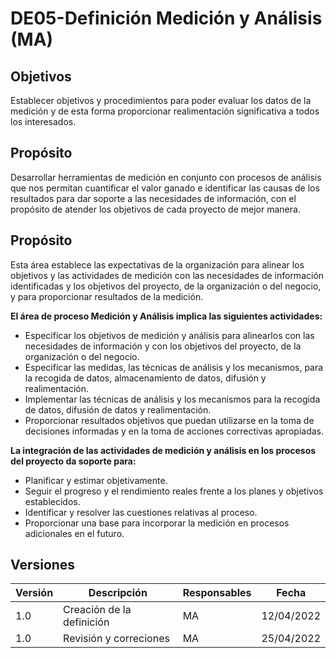 # DE05-Definición Medición y Análisis (MA)

## Objetivos

Establecer objetivos y procedimientos para poder evaluar los datos de la medición y de esta forma proporcionar realimentación significativa a todos los interesados.


## Propósito
Desarrollar herramientas de medición en conjunto con procesos de análisis que nos permitan cuantificar el valor ganado e identificar las causas de los resultados para dar soporte a las necesidades de información, con el propósito de atender los objetivos de cada  proyecto de mejor manera.

## Propósito
Esta área establece las expectativas de la organización para alinear los objetivos y las actividades de medición con las necesidades de información identificadas y los objetivos del proyecto, de la organización o del negocio, y para proporcionar resultados de la medición.   


**El área de proceso Medición y Análisis implica las siguientes actividades:**
- Especificar los objetivos de medición y análisis para alinearlos con las necesidades de información y con los objetivos del proyecto, de la organización o del negocio.
- Especificar las medidas, las técnicas de análisis y los mecanismos, para la recogida de datos, almacenamiento de datos, difusión y realimentación.
- Implementar las técnicas de análisis y los mecanismos para la recogida de datos, difusión de datos y realimentación.
- Proporcionar resultados objetivos que puedan utilizarse en la toma de decisiones informadas y en la toma de acciones correctivas apropiadas.


**La integración de las actividades de medición y análisis en los procesos del proyecto da soporte para:**
- Planificar y estimar objetivamente.
- Seguir el progreso y el rendimiento reales frente a los planes y objetivos establecidos.
- Identificar y resolver las cuestiones relativas al proceso.
- Proporcionar una base para incorporar la medición en procesos adicionales en el futuro.

## Versiones
| Versión | Descripción                  | Responsables   | Fecha      |
| ------- | ---------------------------- | -------------- | ---------- |
| 1.0     | Creación de la definición    | MA             | 12/04/2022  |
| 1.0     | Revisión y correciones       | MA             | 25/04/2022  |
